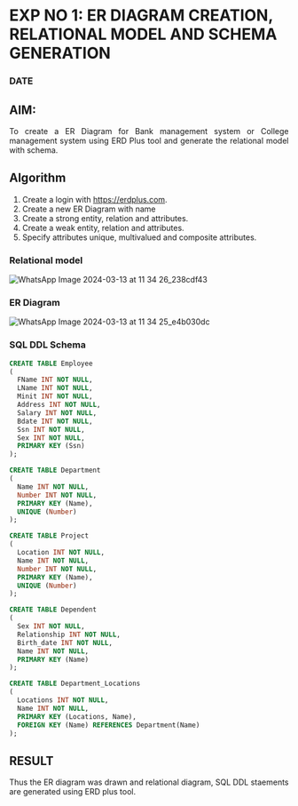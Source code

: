 # EXP NO 1: ER DIAGRAM CREATION, RELATIONAL MODEL AND SCHEMA GENERATION  
### DATE
## AIM:
<div align="justify">
   To create a ER Diagram for Bank management system or College management system using ERD Plus tool and generate the relational model with schema. 
</div>

## Algorithm
1. Create a login with https://erdplus.com.
2. Create a new ER Diagram with name
3. Create a strong entity, relation and attributes.
4. Create a weak entity, relation and attributes.
5. Specify attributes unique, multivalued and composite attributes.

### Relational model
![WhatsApp Image 2024-03-13 at 11 34 26_238cdf43](https://github.com/SivaramakrishnanBaskar/DBMS/assets/119476322/4583b70a-02cb-4ed9-a0e8-c1420b5e9904)

### ER Diagram 
![WhatsApp Image 2024-03-13 at 11 34 25_e4b030dc](https://github.com/SivaramakrishnanBaskar/DBMS/assets/119476322/d5c3f10d-1adb-4413-8f0d-58b9d6a47232)

### SQL DDL Schema 
```sql
CREATE TABLE Employee
(
  FName INT NOT NULL,
  LName INT NOT NULL,
  Minit INT NOT NULL,
  Address INT NOT NULL,
  Salary INT NOT NULL,
  Bdate INT NOT NULL,
  Ssn INT NOT NULL,
  Sex INT NOT NULL,
  PRIMARY KEY (Ssn)
);

CREATE TABLE Department
(
  Name INT NOT NULL,
  Number INT NOT NULL,
  PRIMARY KEY (Name),
  UNIQUE (Number)
);

CREATE TABLE Project
(
  Location INT NOT NULL,
  Name INT NOT NULL,
  Number INT NOT NULL,
  PRIMARY KEY (Name),
  UNIQUE (Number)
);

CREATE TABLE Dependent
(
  Sex INT NOT NULL,
  Relationship INT NOT NULL,
  Birth_date INT NOT NULL,
  Name INT NOT NULL,
  PRIMARY KEY (Name)
);

CREATE TABLE Department_Locations
(
  Locations INT NOT NULL,
  Name INT NOT NULL,
  PRIMARY KEY (Locations, Name),
  FOREIGN KEY (Name) REFERENCES Department(Name)
);
```

## RESULT 
<div align="justify">
Thus the ER diagram was drawn and relational diagram, SQL DDL staements are generated using ERD plus tool.
</div>
